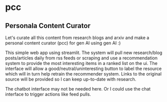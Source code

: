 # pcc
## Personala Content Curator

Let's curate all this content from research blogs and arxiv and make a personal content curator (pcc) for gen AI using gen AI :)

This simple web app using streamlit. The system will pull new research/blog posts/articles daily from rss feeds or scraping and use a recommendation system to provide the most interesting items in a ranked list on the ui. The interface will allow a good/neutral/uninteresting button to label the resource which will in turn help retrain the recommender system. Links to the original source will be provided so I can keep up-to-date with research.

The chatbot interface may not be needed here. Or I could use the chat interface to trigger actions like feed pulls.
